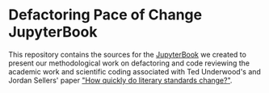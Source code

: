 # Defactoring Pace of Change JupyterBook

This repository contains the sources for the [JupyterBook](https://jupyter.org/jupyter-book/intro) we created to present our methodological work on defactoring and code reviewing the academic work and scientific coding associated with Ted Underwood's and Jordan Sellers' paper ["How quickly do literary standards change?"](http://figshare.com/articles/How_Quickly_Do_Literary_Standards_Change_/1418394).
